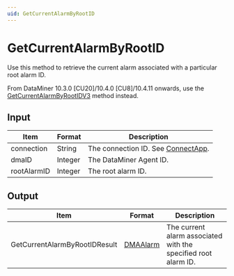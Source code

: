 ```yaml
---
uid: GetCurrentAlarmByRootID
---
```


# GetCurrentAlarmByRootID

Use this method to retrieve the current alarm associated with a particular root alarm ID.

From DataMiner 10.3.0 [CU20]/10.4.0 [CU8]/10.4.11 onwards<!-- RN 40240 -->, use the [GetCurrentAlarmByRootIDV3](xref:GetCurrentAlarmByRootIDV3) method instead.

## Input

| Item        | Format  | Description                                          |
|-------------|---------|------------------------------------------------------|
| connection  | String  | The connection ID. See [ConnectApp](xref:ConnectApp). |
| dmaID       | Integer | The DataMiner Agent ID.                              |
| rootAlarmID | Integer | The root alarm ID.                                   |

## Output

| Item | Format | Description |
|--|--|--|
| GetCurrentAlarmByRootIDResult | [DMAAlarm](xref:DMAAlarm) | The current alarm associated with the specified root alarm ID. |
